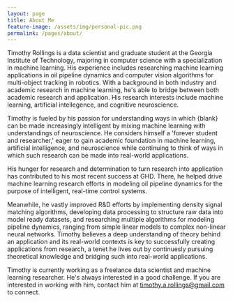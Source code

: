 ```yaml
---
layout: page
title: About Me
feature-image: /assets/img/personal-pic.png
permalink: /pages/about/
---
```


Timothy Rollings is a data scientist and graduate student at the Georgia Institute of Technology, majoring in computer science with a specialization in machine learning. His experience includes researching machine learning applications in oil pipeline dynamics and computer vision algorithms for multi-object tracking in robotics. With a background in both industry and academic research in machine learning, he's able to bridge between both academic research and application. His research interests include machine learning, artificial intellegence, and cognitive neuroscience.

Timothy is fueled by his passion for understanding ways in which {blank} can be made increasingly intelligent by mixing machine learning with understandings of neuroscience. He considers himself a 'forever student and researcher,' eager to gain academic foundation in machine learning, artificial intelligence, and neuroscience while continuing to think of ways in which such research can be made into real-world applications.

His hunger for research and determination to turn research into application has contributed to his most recent success at GHD. There, he helped drive machine learning research efforts in modeling oil pipeline dynamics for the purpose of intelligent, real-time control systems.

Meanwhile, he vastly improved R&D efforts by implementing density signal matching algorithms, developing data processing to structure raw data into model ready datasets, and researching multiple algorithms for modeling pipeline dynamics, ranging from simple linear models to complex non-linear neural networks. Timothy believes a deep understanding of theory behind an application and its real-world contexts is key to successfully creating applications from research, a tenet he lives out by continuesly pursuing theoretical knowledge and bridging such into real-world applications.

Timothy is currently working as a freelance data scientist and machine learning researcher. He's always interested in a good challenge. If you are interested in working with him, contact him at timothy.a.rollings@gmail.com to connect.
